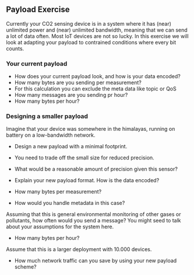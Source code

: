 ## Payload Exercise

Currently your CO2 sensing device is in a system where it has (near) unlimited
power and (near) unlimited bandwidth, meaning that we can send a lot of data
often. Most IoT devices are not so lucky. In this exercise we will look at adapting
your payload to contrained conditions where every bit counts.

### Your current payload

  * How does your current payload look, and how is your data encoded?
  * How many bytes are you sending per measurement?
  * For this calculation you can exclude the meta data like topic or QoS
  * How many messages are you sending pr hour?
  * How many bytes per hour?
  
### Designing a smaller payload

Imagine that your device was somewhere in the himalayas, running on battery
on a low-bandwidth network.

  * Design a new payload with a minimal footprint.
  * You need to trade off the small size for reduced precision.
  * What would be a reasonable amount of precision given this sensor?
  
  * Explain your new payload format. How is the data encoded?
  
  * How many bytes per measurement?
  * How would you handle metadata in this case?
  
Assuming that this is general environmental monitoring of other gases or
pollutants, how often would you send a message? You might seed to talk
about your assumptions for the system here.

  * How many bytes per hour?
  
Assume that this is a larger deployment with 10.000 devices. 

  * How much network traffic can you save by using your new payload scheme?

